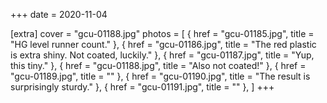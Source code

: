 +++
date = 2020-11-04

[extra]
cover = "gcu-01188.jpg"
photos = [
{ href = "gcu-01185.jpg", title = "HG level runner count."  },
{ href = "gcu-01186.jpg", title = "The red plastic is extra shiny. Not coated, luckily."  },
{ href = "gcu-01187.jpg", title = "Yup, this tiny."  },
{ href = "gcu-01188.jpg", title = "Also not coated!"  },
{ href = "gcu-01189.jpg", title = ""  },
{ href = "gcu-01190.jpg", title = "The result is surprisingly sturdy."  },
{ href = "gcu-01191.jpg", title = ""  },
]
+++
